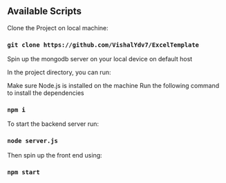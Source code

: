## Available Scripts

Clone the Project on local machine:

### `git clone https://github.com/VishalYdv7/ExcelTemplate`

Spin up the mongodb server on your local device on default host

In the project directory, you can run:

Make sure Node.js is installed on the machine
Run the following command to install the dependencies
### `npm i`

To start the backend server run:
### `node server.js`

Then spin up the front end using:
### `npm start`
